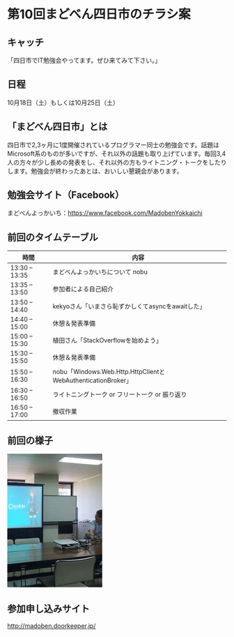 第10回まどべん四日市のチラシ案
========================

## キャッチ
「四日市でIT勉強会やってます。ぜひ来てみて下さい。」
## 日程
10月18日（土）もしくは10月25日（土）
## 「まどべん四日市」とは
四日市で2,3ヶ月に1度開催されているプログラマー同士の勉強会です。話題はMicrosoft系のものが多いですが、それ以外の話題も取り上げています。毎回3,4人の方々が少し長めの発表をし、それ以外の方もライトニング・トークをしたりします。勉強会が終わったあとは、おいしい懇親会があります。
## 勉強会サイト（Facebook）
まどべんよっかいち：https://www.facebook.com/MadobenYokkaichi
## 前回のタイムテーブル

|時間	|内容	|
|-------|------|
|13:30 – 13:35	|まどべんよっかいちについて nobu|
|13:35 – 13:50	|参加者による自己紹介|
|13:50 – 14:40	|kekyoさん「いまさら恥ずかしくてasyncをawaitした」|
|14:40 – 15:00	|休憩＆発表準備|
|15:00 – 15:30	|植田さん「StackOverflowを始めよう」|
|15:30 – 15:50	|休憩＆発表準備|
|15:50 – 16:30	|nobu「Windows.Web.Http.HttpClientとWebAuthenticationBroker」|
|16:30 – 16:50	|ライトニングトーク or フリートーク or 振り返り|
|16:50 – 17:00	|撤収作業|

## 前回の様子
![image](madoben_small.jpg)

## 参加申し込みサイト
http://madoben.doorkeeper.jp/